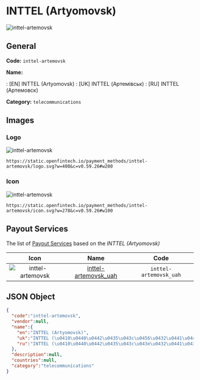 
# INTTEL (Artyomovsk) 
![inttel-artemovsk](https://static.openfintech.io/payment_methods/inttel-artemovsk/logo.svg?w=400&c=v0.59.26#w200)  

## General 
**Code:** `inttel-artemovsk` 
 
**Name:** 
 
:	[EN] INTTEL (Artyomovsk) 
:	[UK] INTTEL (Артемівськ) 
:	[RU] INTTEL (Артемовск) 
 
**Category:** `telecommunications` 
 

## Images 

### Logo 
![inttel-artemovsk](https://static.openfintech.io/payment_methods/inttel-artemovsk/logo.svg?w=400&c=v0.59.26#w200)  

```
https://static.openfintech.io/payment_methods/inttel-artemovsk/logo.svg?w=400&c=v0.59.26#w200
```  

### Icon 
![inttel-artemovsk](https://static.openfintech.io/payment_methods/inttel-artemovsk/icon.svg?w=278&c=v0.59.26#w100)  

```
https://static.openfintech.io/payment_methods/inttel-artemovsk/icon.svg?w=278&c=v0.59.26#w100
```  

## Payout Services 
 
The list of [Payout Services](/payout-services/) based on the _INTTEL (Artyomovsk)_ 

|Icon|Name|Code| 
|:---:|:---:|:---:| 
|![inttel-artemovsk](https://static.openfintech.io/payout_methods/inttel-artemovsk/icon.png?w=278&c=v0.59.26#w40) |[inttel-artemovsk_uah](/payout-services/inttel-artemovsk_uah/)|`inttel-artemovsk_uah`| 
 

## JSON Object 

```json
{
  "code":"inttel-artemovsk",
  "vendor":null,
  "name":{
    "en":"INTTEL (Artyomovsk)",
    "uk":"INTTEL (\u0410\u0440\u0442\u0435\u043c\u0456\u0432\u0441\u044c\u043a)",
    "ru":"INTTEL (\u0410\u0440\u0442\u0435\u043c\u043e\u0432\u0441\u043a)"
  },
  "description":null,
  "countries":null,
  "category":"telecommunications"
}
```  
